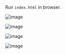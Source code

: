 Run `index.html` in browser. 

![image](https://github.com/ArNiBu4221/Adaptive-landing-page/assets/91485978/3bb11227-c7b0-494e-9bec-b2ccb50b4500)

![image](https://github.com/ArNiBu4221/Adaptive-landing-page/assets/91485978/e94a9a4d-a0a2-4f07-946b-db7fc2fea0a5)

![image](https://github.com/ArNiBu4221/Adaptive-landing-page/assets/91485978/f31454d1-2a30-4f76-8f93-86f20e823765) 

![image](https://github.com/ArNiBu4221/Adaptive-landing-page/assets/91485978/1a1cfab9-b102-44e6-bb96-dfe1bee2a231)
